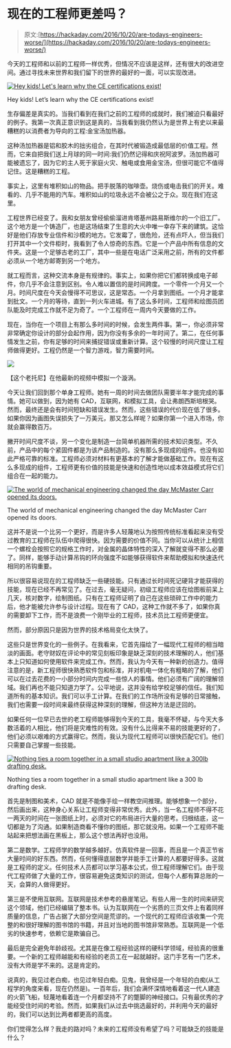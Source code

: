 # 现在的工程师更差吗？

> 原文:[https://hackaday.com/2016/10/20/are-todays-engineers-worse/](https://hackaday.com/2016/10/20/are-todays-engineers-worse/)

今天的工程师和以前的工程师一样优秀，但情况不应该是这样，还有很大的改进空间。通过寻找未来世界和我们留下的世界的最好的一面，可以实现改进。

[![Hey kids! Let's learn why the CE certifications exist!](../Images/21802f705cd693c5aa72bae7ba279f09.png)](https://hackaday.com/wp-content/uploads/2016/09/658c49cc0109707da0ecbcd4d36724ef.jpg)

Hey kids! Let’s learn why the CE certifications exist!

生存偏差是真实的。当我们看到在我们之前的工程师的成就时，我们被迫只看最好的例子。我第一次真正意识到这是真的，当我看到我仍然认为是世界上有史以来最糟糕的以消费者为导向的工程:金宝汤加热器。

这种汤加热器是铝和胶木的拙劣组合，在其时代被锻造成最低层的价值工程。然而，它来自把我们送上月球的同一时间:我们仍然记得和庆祝阿波罗。汤加热器可能被遗忘了，因为它的主人死于家庭火灾、触电或食用金宝汤，但很可能它不值得记住。这是糟糕的工程。

事实上，这里有堆积如山的物品。把手脱落的咖啡壶。烧伤或电击我们的开关。难看的、几乎不能用的汽车。堆积如山的垃圾永远不会被公之于众。现在我们在这里。

工程世界已经变了。我和女朋友曾经偷偷溜进肯塔基州路易斯维尔的一个旧工厂。这个地方是一个铸造厂，也是这场结束了生意的大火中唯一幸存下来的建筑。这恰好是他们存放专业信件和沙模的地方。它发霉了，很危险，还有点吓人，但当我们打开其中一个文件柜时，我看到了令人惊奇的东西。它是一个产品中所有信息的文件夹。这是一个足够古老的工厂，其中一些是在电话广泛采用之前，所有的文件都必须从一个地方邮寄到另一个地方。

就工程而言，这种交流本身是有规律的。事实上，如果你把它们都转换成电子邮件，你几乎不会注意到区别。令人难以置信的是时间跨度。一个零件一个月又一个月。时间尺度在今天会慢得不可思议，这是常态。一个月拿到图纸。一个月才能拿到批文。一个月的等待，直到一列火车进城。有了这么多时间，工程师和绘图员团队能及时完成工作就不足为奇了。一个工程师在一周内今天要做的工作。

现在，当你在一个项目上有那么多时间的时候，会发生两件事。第一，你必须非常非常确定你设计的部分会起作用，因为你没有多余的一年时间了。第二，在任何事情发生之前，你有足够的时间来捕捉错误或重新计算。这个较慢的时间尺度让工程师做得更好。工程仍然是一个智力游戏，智力需要时间。

![](../Images/4313faac992e20a90f8397f2f5886485.png)

【这个老托尼】在他最新的视频中模拟一个漩涡。

今天让我们回到那个单身工程师。她有一周的时间去做团队需要半年才能完成的事情。她可以做到，因为她有 CAD，互联网，和模拟工具，会让弗朗西斯培根哭。然而，最终还是会有时间短缺和错误发生。然而，这些错误的代价现在低了很多。如果你因为画图失误损失了一万美元，那又怎么样呢？如果你第一个进入市场，你就会赢得数百万。

撇开时间尺度不谈，另一个变化是制造一台简单机器所需的技术知识类型。不久前，产品中的每个紧固件都是为该产品制造的。没有那么多现成的组件。也没有如此严格可靠的标准。工程师必须对材料有更基本的了解才能做基础工作。现在有这么多现成的组件，工程师更有价值的技能是快速和创造性地以成本效益模式将它们组合在一起的能力。

[![The world of mechanical engineering changed the day McMaster Carr opened its doors.](../Images/122d7b6b4b1c0a706c01855f15077f53.png)](https://hackaday.com/wp-content/uploads/2016/09/2016-10-01_03h25_33.png)

The world of mechanical engineering changed the day McMaster Carr opened its doors.

这并不是说一个比另一个更好，而是许多人轻蔑地认为按照传统标准看起来没有受过教育的工程师在队伍中爬得很快。因为需要的价值不同。当你可以从统计上相信一个螺栓会按照它的规格工作时，对金属的晶体特性的深入了解就变得不那么必要了。同样，能够手动计算吊钩的环向强度不如能够获得软件来帮助模拟和快速迭代相同的吊钩重要。

所以很容易说现在的工程师缺乏一些硬技能。只有通过长时间死记硬背才能获得的技能，现在已经不再常见了。在过去，毫无疑问，初级工程师应该在绘图板前呆上几天，核对数字，绘制图纸。只有在工程师证明了自己在这些琐碎工作中的能力后，他才能被允许参与设计过程。现在有了 CAD，这种工作就不多了，如果你真的需要卸下工作，而不是浪费一个刚毕业的工程师，技术员比工程师更便宜。

然而，部分原因只是因为世界的技术格局变化太快了。

这些只是世界变化的一些例子。在我看来，它首先描绘了一幅现代工程师的相当暗淡的画面。老守财奴在评论中的常见刻板印象是缺乏深刻的技术理解的人，他们基本上只知道如何使用软件来完成工作。然而，我认为今天有一种新的创造力。值得注意的是，新工程师很快熟悉软件包和标准，并对机电一体化有粗略的了解，他们可以在过去花费的一小部分时间内完成一些惊人的事情。他们必须有广阔的理解领域。我们再也不能只知道力学了。公平地说，这并没有给学校足够的信任。我们知道所有的基本知识。我们可以手工计算。在我们的工作场所没有足够的日常接触，我们也需要一段时间来最终获得这种深刻的理解，但这种方法是迂回的。

如果任何一位早已去世的老工程师能够得到今天的工具，我毫不怀疑，与今天大多数活着的人相比，他们将是灾难性的有效。没有什么比得来不易的技能更好的了，他们必须以艰难的方式赢得它。然而，我认为现代工程师可以很快匹配它们。他们只需要自己掌握一些技能。

[![Nothing ties a room together in a small studio apartment like a 300lb drafting desk.](../Images/ee1281ca655c150c8aa4662003c6afe9.png)](https://hackaday.com/wp-content/uploads/2016/09/1358030209318.jpg)

Nothing ties a room together in a small studio apartment like a 300 lb drafting desk.

首先是制图和美术，CAD 就是不能像手绘一样教空间推理。能够想象一个部分，然后画出来，这种身心关系让工程师变得非常优秀。此外，当一名工程师不得不花一两天的时间在一张图纸上时，必须对它的布局进行大量的思考。归根结底，这一切都是为了沟通。如果制造商看不懂你的图纸，那它就没用。如果一个工程师不能站起来把想法画在黑板上，那么这个想法再好也没用。

第二是数学。工程师学的数学越多越好。仿真软件是一回事，而且是一个真正节省大量时间的好东西。然而，任何懂得底层数学并能手工计算的人都要好得多。这就是工程师的定义。任何技术人员都可以学习基本公式，但工程师理解它们。由于现代工程师做了大量的工作，很容易避免这类知识的测试，但每个人都有算总账的一天，会算的人做得更好。

第三是不使用互联网。互联网是技术参考的悬崖笔记。有些人用一生的时间来研究这个领域，他们已经编辑了整本书。认为互联网在一个劣质的三页文件上有着同样质量的信息，广告占据了大部分空间是荒谬的。一个现代的工程师应该收集一个完整的和很好理解的图书馆的书籍，并且对当地的图书馆非常熟悉。互联网是一个低劣的快速参考，依赖它是欺骗自己。

最后是完全避免年龄歧视。尤其是在像工程经验这样的硬科学领域，经验真的很重要。一个新的工程师越能和有经验的老员工在一起就越好。这门手艺有一门艺术，没有大师是学不来的。这是肯定的。

说真的，我见过老白痴，也见过年轻白痴。见鬼，我曾经是一个年轻的白痴(从工程学的角度来看，现在仍然是)。一百年后，我们会满怀深情地看着这一代人建造的火箭飞船，轻蔑地看着连一个月都坚持不了的蹩脚的神经接口。只有最优秀的才能经受住时间的考验。然而，如果我们从过去中挑选最好的，并利用今天的最好的，我们可以达到比两者都更高的高度。

你们觉得怎么样？我走的路对吗？未来的工程师没有希望了吗？可能缺乏的技能是什么？
